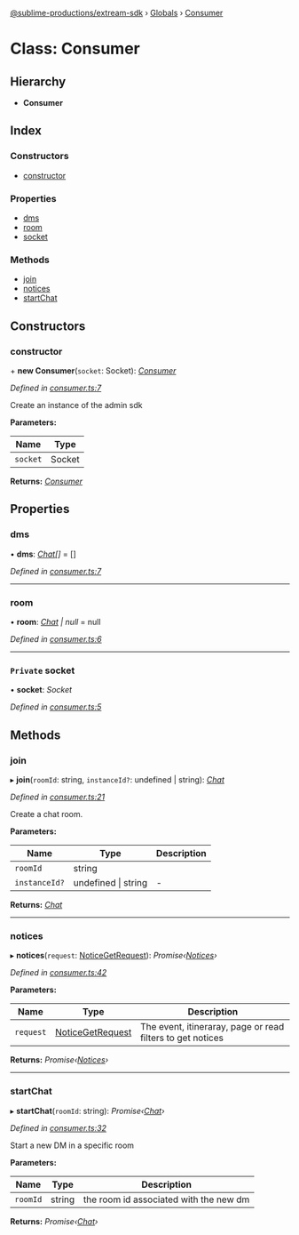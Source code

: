 [@sublime-productions/extream-sdk](../README.md) › [Globals](../globals.md) › [Consumer](consumer.md)

# Class: Consumer

## Hierarchy

* **Consumer**

## Index

### Constructors

* [constructor](consumer.md#constructor)

### Properties

* [dms](consumer.md#dms)
* [room](consumer.md#room)
* [socket](consumer.md#private-socket)

### Methods

* [join](consumer.md#join)
* [notices](consumer.md#notices)
* [startChat](consumer.md#startchat)

## Constructors

###  constructor

\+ **new Consumer**(`socket`: Socket): *[Consumer](consumer.md)*

*Defined in [consumer.ts:7](https://github.com/Extream-SaaS/ex-sdk/blob/d44c660/src/consumer.ts#L7)*

Create an instance of the admin sdk

**Parameters:**

Name | Type |
------ | ------ |
`socket` | Socket |

**Returns:** *[Consumer](consumer.md)*

## Properties

###  dms

• **dms**: *[Chat](chat.md)[]* = []

*Defined in [consumer.ts:7](https://github.com/Extream-SaaS/ex-sdk/blob/d44c660/src/consumer.ts#L7)*

___

###  room

• **room**: *[Chat](chat.md) | null* = null

*Defined in [consumer.ts:6](https://github.com/Extream-SaaS/ex-sdk/blob/d44c660/src/consumer.ts#L6)*

___

### `Private` socket

• **socket**: *Socket*

*Defined in [consumer.ts:5](https://github.com/Extream-SaaS/ex-sdk/blob/d44c660/src/consumer.ts#L5)*

## Methods

###  join

▸ **join**(`roomId`: string, `instanceId?`: undefined | string): *[Chat](chat.md)*

*Defined in [consumer.ts:21](https://github.com/Extream-SaaS/ex-sdk/blob/d44c660/src/consumer.ts#L21)*

Create a chat room.

**Parameters:**

Name | Type | Description |
------ | ------ | ------ |
`roomId` | string |   |
`instanceId?` | undefined &#124; string | - |

**Returns:** *[Chat](chat.md)*

___

###  notices

▸ **notices**(`request`: [NoticeGetRequest](../interfaces/noticegetrequest.md)): *Promise‹[Notices](notices.md)›*

*Defined in [consumer.ts:42](https://github.com/Extream-SaaS/ex-sdk/blob/d44c660/src/consumer.ts#L42)*

**Parameters:**

Name | Type | Description |
------ | ------ | ------ |
`request` | [NoticeGetRequest](../interfaces/noticegetrequest.md) | The event, itineraray, page or read filters to get notices  |

**Returns:** *Promise‹[Notices](notices.md)›*

___

###  startChat

▸ **startChat**(`roomId`: string): *Promise‹[Chat](chat.md)›*

*Defined in [consumer.ts:32](https://github.com/Extream-SaaS/ex-sdk/blob/d44c660/src/consumer.ts#L32)*

Start a new DM in a specific room

**Parameters:**

Name | Type | Description |
------ | ------ | ------ |
`roomId` | string | the room id associated with the new dm  |

**Returns:** *Promise‹[Chat](chat.md)›*

